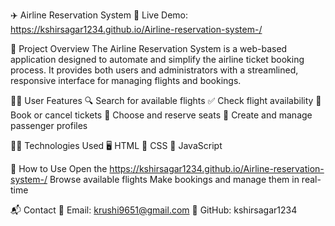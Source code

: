 ✈️ Airline Reservation System
🔗 Live Demo: https://kshirsagar1234.github.io/Airline-reservation-system-/

📌 Project Overview
The Airline Reservation System is a web-based application designed to automate and simplify the airline ticket booking process. It provides both users and administrators with a streamlined, responsive interface for managing flights and bookings.


🧑‍💼 User Features
🔍 Search for available flights
✅ Check flight availability
🎫 Book or cancel tickets
💺 Choose and reserve seats
👤 Create and manage passenger profiles


🧑‍💻 Technologies Used
🖥️ HTML
🎨 CSS
🧠 JavaScript

🚀 How to Use
Open the https://kshirsagar1234.github.io/Airline-reservation-system-/
Browse available flights
Make bookings and manage them in real-time

📬 Contact
📧 Email: krushi9651@gmail.com
🔗 GitHub: kshirsagar1234
